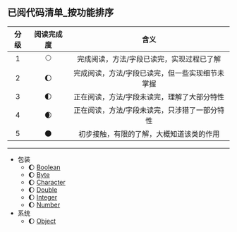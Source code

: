 ## 已阅代码清单_按功能排序

| 分级  | 阅读完成度 | 含义                       |
|:---:|:-----:|:------------------------:|
| 1   | 🌕    | 完成阅读，方法/字段已读完，实现过程已了解    |
| 2   | 🌔    | 完成阅读，方法/字段已读完，但一些实现细节未掌握 |
| 3   | 🌓    | 正在阅读，方法/字段未读完，理解了大部分特性   |
| 4   | 🌒    | 正在阅读，方法/字段未读完，只涉猎了一部分特性  |
| 5   | 🌑    | 初步接触，有限的了解，大概知道该类的作用     |

-------

* 包装
    * 🌔 [Boolean](https://github.com/aserendipper/JDK1.8-source-analysis/blob/main/src/jdk8/java/lang/Boolean.java)
    * 🌔 [Byte](https://github.com/aserendipper/JDK1.8-source-analysis/blob/main/src/jdk8/java/lang/Byte.java)
    * 🌔 [Character](https://github.com/aserendipper/JDK1.8-source-analysis/blob/main/src/jdk8/java/lang/Character.java)
    * 🌔 [Double](https://github.com/aserendipper/JDK1.8-source-analysis/blob/main/src/jdk8/java/lang/Double.java)
    * 🌔 [Integer](https://github.com/aserendipper/JDK1.8-source-analysis/blob/main/src/jdk8/java/lang/Integer.java)
    * 🌔 [Number](https://github.com/aserendipper/JDK1.8-source-analysis/blob/main/src/jdk8/java/lang/Number.java)
* 系统
    * 🌔 [Object](https://github.com/aserendipper/JDK1.8-source-analysis/blob/main/src/jdk8/java/lang/Object.java)
    

